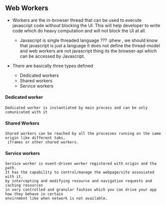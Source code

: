 ## Web Workers

* Workers are the in-browser thread that can be used to execute javascript code without blocking the UI.
  This will help developer to write code which do heavy computation and will not block the UI at all.
  
  * Javascript is single threaded language ??? :phew , we should know that
  javascript is just a language it does not define the thread-model and web workers are not
  javascript thing its the browser-api which can be accessed by Javascript.
  
* There are basically three types defined
    * Dedicated workers
    * Shared workers
    * Service workers
    
#### Dedicated worker
    Dedicated worker is instantiated by main process and can be only comunicated with it
    
#### Shared Workers
    Shared workers can be reached by all the processes running on the same origin like different tabs,
     iframes or other shared workers.
    
#### Service workers
    Service worker is event-driven worker registered with origin and tha path.
    It has the capability to control/manage the webpage/site assosiated with it,
    by intercepting and modifying resource and navigation requests and caching resources
    in very controlled and granular fashion which you can drive your app how they behave in certain
    envirnment like when network is not available. 
    